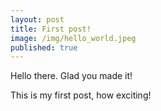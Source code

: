 ```yaml
---
layout: post
title: First post!
image: /img/hello_world.jpeg
published: true
---
```


Hello there. Glad you made it! 

This is my first post, how exciting!
